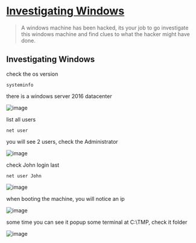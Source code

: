# [Investigating Windows](https://tryhackme.com/room/investigatingwindows)

> A windows machine has been hacked, its your job to go investigate this windows machine and find clues to what the hacker might have done.

## Investigating Windows

check the os version

```
systeminfo
```

there is a windows server 2016 datacenter

![image](https://github.com/lucthienphong1120/TryHackMe-CTF/assets/90561566/d4f193ff-0717-416c-b609-bed07a1de739)

list all users

```
net user
```

you will see 2 users, check the Administrator

![image](https://github.com/lucthienphong1120/TryHackMe-CTF/assets/90561566/e733b92f-f697-4f0d-98c7-a4a7da15fd3f)

check John login last

```
net user John
```

![image](https://github.com/lucthienphong1120/TryHackMe-CTF/assets/90561566/57090330-6d9a-41c7-8d70-68f2c3bc6e3d)

when booting the machine, you will notice an ip

![image](https://github.com/lucthienphong1120/TryHackMe-CTF/assets/90561566/69401b8d-abbd-48af-86a3-acd01ff32ddb)

some time you can see it popup some terminal at C:\TMP, check it folder

![image](https://github.com/lucthienphong1120/TryHackMe-CTF/assets/90561566/da28dc42-63bb-463f-9064-52d508781e75)






































